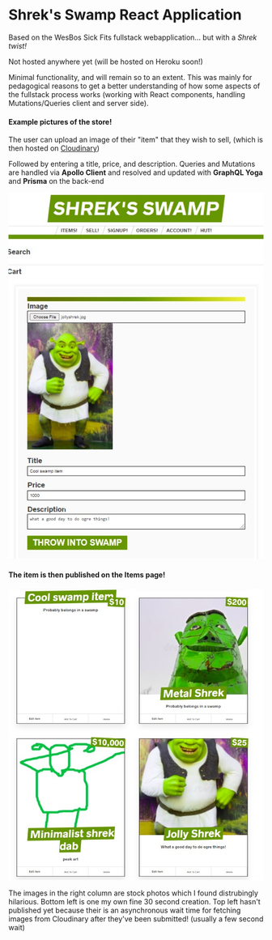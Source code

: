 # Shrek's Swamp React Application
Based on the WesBos Sick Fits fullstack webapplication... but with a *Shrek twist!*

Not hosted anywhere yet (will be hosted on Heroku soon!)

Minimal functionality, and will remain so to an extent. This was mainly for pedagogical reasons to get a better understanding of how some aspects of the fullstack process works (working with React components, handling Mutations/Queries client and server side).

#### Example pictures of the store!

The user can upload an image of their "item" that they wish to sell, (which is then hosted on [Cloudinary](https://cloudinary.com/))

Followed by entering a title, price, and description. Queries and Mutations are handled via **Apollo Client** and resolved and updated with **GraphQL Yoga** and **Prisma** on the back-end

![selling](./swamp_pics/shrek_sell.jpg)


#### The item is then published on the Items page!

![items](./swamp_pics/shrek_item.jpg)

The images in the right column are stock photos which I found distrubingly hilarious. Bottom left is one my own fine 30 second creation. Top left hasn't published yet because their is an asynchronous wait time for fetching images from Cloudinary after they've been submitted! (usually a few second wait)
